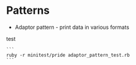 # Patterns

  * Adaptor pattern - print data in various formats

test

    ```
    ruby -r minitest/pride adaptor_pattern_test.rb
    ```

